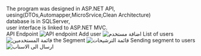 The program was designed in ASP.NET API, uesing(DTOs,Automapper,MicroSrvice,Clean Architecture)
\
 database is in SQLServer,
 \
 user interface is linked to ASP.NET MVC.
\
API Endpoint 
![API endpoint](https://github.com/musabmasoud/NinjaTask/assets/96000124/240321b7-0802-4eac-a497-9185d4faa75e)
Add user
![اضافة مستخدم](https://github.com/musabmasoud/NinjaTask/assets/96000124/a5d3279d-49b1-4b01-9454-f015d9d92cd1)
List of users
![قائمة المستخدمين](https://github.com/musabmasoud/NinjaTask/assets/96000124/2e48278e-e059-40db-a42a-e40ef9584135)
the Segment
![قائمة الترشيحات](https://github.com/musabmasoud/NinjaTask/assets/96000124/ac77d522-fc19-4288-a069-3f7cd119352d)
Sending segment to users
![ارسال الى الاسناب](https://github.com/musabmasoud/NinjaTask/assets/96000124/6827aa8c-0f1c-459b-a3bc-794b58119fef)




